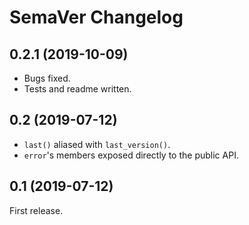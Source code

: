 # SemaVer Changelog


## 0.2.1 (2019-10-09)

- Bugs fixed.
- Tests and readme written.


## 0.2 (2019-07-12)

- `last()` aliased with `last_version()`.
- `error`'s members exposed directly to the public API.


## 0.1 (2019-07-12)

First release.
